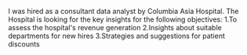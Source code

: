 I was hired as a consultant data analyst by Columbia Asia Hospital. The Hospital is looking for the key insights for the following objectives:
  1.To assess the hospital's revenue generation
  2.Insights about suitable departments for new hires
  3.Strategies and suggestions for patient discounts
